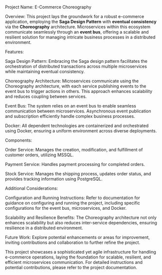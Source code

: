 Project Name: E-Commerce Choreography

Overview:
This project lays the groundwork for a robust e-commerce application, employing the **Saga Design Pattern** with **eventual consistency** via the **Choreography** architecture.
Microservices within this ecosystem communicate seamlessly through an **event bus**, offering a scalable and resilient solution for managing intricate business processes in a distributed environment.

Features:

Saga Design Pattern: Embracing the Saga design pattern facilitates the orchestration of distributed transactions across multiple microservices while maintaining eventual consistency.

Choreography Architecture: Microservices communicate using the Choreography architecture, with each service publishing events to the event bus to trigger actions in others. This approach enhances scalability and reduces coupling between services.

Event Bus: The system relies on an event bus to enable seamless communication between microservices. Asynchronous event publication and subscription efficiently handle complex business processes.

Docker: All dependent technologies are containerized and orchestrated using Docker, ensuring a uniform environment across diverse deployments.

Components:

Order Service: Manages the creation, modification, and fulfillment of customer orders, utilizing MSSQL.

Payment Service: Handles payment processing for completed orders.

Stock Service: Manages the shipping process, updates order status, and provides tracking information using PostgreSQL.

Additional Considerations:

Configuration and Running Instructions: Refer to documentation for guidance on configuring and running the project, including specific configurations for the event bus, microservices, and Docker.

Scalability and Resilience Benefits: The Choreography architecture not only enhances scalability but also reduces inter-service dependencies, ensuring resilience in a distributed environment.

Future Work: Explore potential enhancements or areas for improvement, inviting contributions and collaboration to further refine the project.

This project showcases a sophisticated yet agile infrastructure for handling e-commerce operations, laying the foundation for scalable, resilient, and efficient microservices communication. For detailed instructions and potential contributions, please refer to the project documentation.
